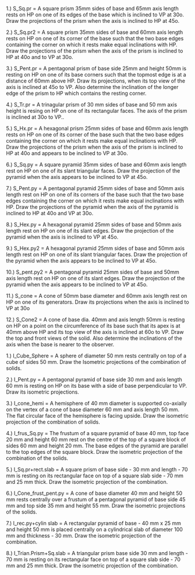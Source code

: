 1.) S_Sq.pr = A square prism 35mm sides of base and 65mm axis length rests on HP on one of its edges of the base which is inclined to VP at 30o. Draw the projections of the prism when the axis is inclined to HP at 45o.   

2.) S_Sq.pr2 = A square prism 35mm sides of base and 60mm axis length rests on HP on one of its corner of the base such that the two base edges containing the corner on which it rests make equal inclinations with HP. Draw the projections of the prism when the axis of the prism is inclined to HP at 40o and to VP at 30o.    

3.) S_Pent.pr = A pentagonal prism of base side 25mm and height 50mm is resting on HP on one of its base corners such that the topmost edge is at a distance of 60mm above HP. Draw its projections, when its top view of the axis is inclined at 45o to VP. Also determine the inclination of the longer edge of the prism to HP which contains the resting corner.  

4.) S_Tr.pr = A trinagular prism of 30 mm sides of base and 50 mm axis height is resing on HP on one of its rectangular faces. The axis of the prism is inclined at 30o to VP..  

5.) S_Hx.pr = A hexagonal prism 25mm sides of base and 60mm axis length rests on HP on one of its corner of the base such that the two base edges containing the corner on which it rests make equal inclinations with HP. Draw the projections of the prism when the axis of the prism is inclined  to HP at 40o and appears to be inclined to VP at 30o.

6.) S_Sq.py = A square pyramid 35mm sides of base and 60mm axis length rest on HP on one of its slant triangular faces. Draw the projection of the pyramid when the axis appears to be inclined to VP at 45o. 

7.) S_Pent.py = A pentagonal pyramid 25mm sides of base and 50mm axis length rest on HP on one of its corners of the base such that the two base edges  containing the corner on which it rests make equal inclinations with HP. Draw the projections of the pyramid when the axis of the pyramid is inclined to HP at 40o and VP at 30o. 

8.) S_Hex.py = A hexagonal pyramid 25mm sides of base and 50mm axis length rest on HP on one of its slant edges. Draw the projection of the pyramid when  the axis is inclined to  VP at 45o.

9.) S_Hex.py2 = A hexagonal pyramid 25mm sides of base and 50mm axis length rest on HP on one of its slant triangular faces. Draw the projection of the pyramid when the axis appears to be inclined to VP at 45o.

10.) S_pent.py2 = A pentagonal pyramid 25mm sides of base and 50mm axis length rest on HP on one of its slant edges. Draw the projection of the pyramid when the axis appears to be inclined to VP at 45o. 

11.) S_cone = A cone of 50mm base diameter and 60mm axis length rest on HP on one of its generators. Draw its projections when the axis is inclined to VP at 30o

12.) S_Cone2 = A cone of base dia. 40mm and axis length 50mm is resting on HP on a point on the circumference of its base such that its apex is at 40mm above HP and its top view of the axis is inclined at 60o to VP. Draw the top and front views of the solid. Also determine the inclinations of the axis when the base is nearer to the observer.  


1.) I_Cube_Sphere = A sphere of diameter 50 mm rests centrally on top of a cube of sides 50 mm. Draw the Isometric projections of the combination of solids.

2.) I_Pent.py = A pentagonal pyramid of base side 30 mm and axis length 60 mm is resting on HP on its base with a side of base perpendicular to VP. Draw its isometric projections. 

3.) I_cone_hemi = A hemisphere of 40 mm diameter is supported co-axially on the vertex of a cone of base  diameter 60 mm and axis length 50 mm. The flat circular face of the hemisphere is facing upside. Draw the isometric projection of the combination of solids.

4.) I_frus_Sq.py = The frustum of a square pyramid of base 40 mm, top face 20 mm and height 60 mm rest on the centre of the top of a square block of sides 60 mm and height 20 mm. The base edges of the pyramid are parallel to the top edges of the square block. Draw the isometric projection of the combination of the solids.

5.) I_Sq.pr+rect.slab = A square prism of base side - 30 mm and length - 70 mm is resting on its rectangular face on top of a square slab side - 70 mm and 25 mm thick. Draw the isometric projection of the combination. 

6.) I_Cone_frust_pent.py = A cone of base diameter 40 mm and height 50 mm rests centrally over a frustum of a pentagonal pyramid of base side 45 mm and top side 35 mm and height 55 mm. Draw the isometric projections of the solids. 

7.) I_rec.py+cylin slab = A rectangular pyramid of base - 40 mm x 25 mm and height 50 mm is placed centrally on a cylindrical slab of diameter 100 mm and thickness - 30 mm. Draw the isometric projection of the combination.

8.) I_Trian.Prism+Sq.slab = A triangular prism base side 30 mm and length - 70 mm is resting on its rectangular face on top of a square slab side - 70 mm and 25 mm thick. Draw the isometric projection of the combination.
